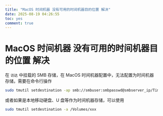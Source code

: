 ```yaml
---
title: "MacOS 时间机器 没有可用的时间机器目的位置 解决"
date: 2025-08-19 04:26:55
toc: yes
comment: true
---
```


# MacOS 时间机器 没有可用的时间机器目的位置 解决
在 `访达` 中挂载的 SMB 存储，在 MacOS 时间机器配置中，无法配置为时间机器存储，需要在命令行操作

```bash
sudo tmutil setdestination -ap smb://smbuser:smbpasswd@smbserver_ip/TimeMachine/macmini-m4
```

或者如果是本地移动硬盘、U 盘等作为时间机器存储，可以使用

```bash
sudo tmutil setdestination -a /Volumes/xxx
```
